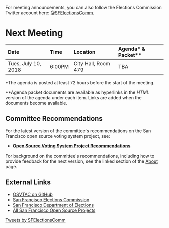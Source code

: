 For meeting announcements, you can also follow the Elections Commission
Twitter account here: [@SFElectionsComm](https://twitter.com/SFElectionsComm).

# Next Meeting

| Date                      | Time   | Location            | Agenda* & Packet** |
|:--------------------------|:-------|:--------------------|:-------------------|
| Tues, July 10, 2018       | 6:00PM | City Hall, Room 479 | TBA |

[next-agenda-html]: meetings/2018-06-14/agenda
[next-agenda-pdf]: files/meetings/2018-06-14/2018_06_14_OSVTAC_Agenda.pdf

\*The agenda is posted at least 72 hours before the start of the meeting.

\*\*Agenda packet documents are available as hyperlinks in the _HTML_ version of
the agenda under each item. Links are added when the documents become
available.


## Committee Recommendations

For the latest version of the committee's recommendations on the San Francisco
open source voting system project, see:

* [**Open Source Voting System Project Recommendations**][osvtac-recommendations]

For background on the committee's recommendations, including how to provide
feedback for the next version, see the linked section of the
[About](about#project-recommendations) page.


[osvtac-recommendations]: recommendations/index


## External Links

- [OSVTAC on GitHub](https://github.com/OSVTAC)
- [San Francisco Elections Commission](https://sfgov.org/electionscommission)
- [San Francisco Department of Elections](https://www.sfelections.org)
- [All San Francisco Open Source Projects](http://open.innovatesf.com)

<a class="twitter-timeline" data-width="360" data-height="600" data-theme="light" href="https://twitter.com/SFElectionsComm">
Tweets by SFElectionsComm</a>
<script async src="//platform.twitter.com/widgets.js" charset="utf-8">
</script>
